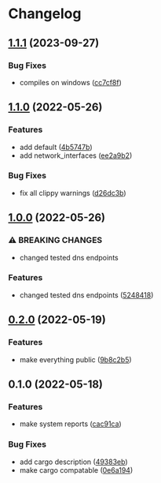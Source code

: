 # Changelog

## [1.1.1](https://github.com/lizelive/sysinfo-report/compare/v1.1.0...v1.1.1) (2023-09-27)


### Bug Fixes

* compiles on windows ([cc7cf8f](https://github.com/lizelive/sysinfo-report/commit/cc7cf8fc976946d4269b0e90e9ba9a5aab53124b))

## [1.1.0](https://github.com/lizelive/sysinfo-report/compare/v1.0.0...v1.1.0) (2022-05-26)


### Features

* add default ([4b5747b](https://github.com/lizelive/sysinfo-report/commit/4b5747b64929b770f3a85a683899e8471e816043))
* add network_interfaces ([ee2a9b2](https://github.com/lizelive/sysinfo-report/commit/ee2a9b2a6bc119ec51724c63a3cab8fa68e3224e))


### Bug Fixes

* fix all clippy warnings ([d26dc3b](https://github.com/lizelive/sysinfo-report/commit/d26dc3be9529214eeb3385c2be7236c33fd391db))

## [1.0.0](https://github.com/lizelive/sysinfo-report/compare/v0.2.0...v1.0.0) (2022-05-26)


### ⚠ BREAKING CHANGES

* changed tested dns endpoints

### Features

* changed tested dns endpoints ([5248418](https://github.com/lizelive/sysinfo-report/commit/5248418b5eb4db616ed1460c3b78180885a80a9b))

## [0.2.0](https://github.com/lizelive/sysinfo-report/compare/v0.1.0...v0.2.0) (2022-05-19)


### Features

* make everything public ([9b8c2b5](https://github.com/lizelive/sysinfo-report/commit/9b8c2b5267a520f74e8b502a95b05d994fa22264))

## 0.1.0 (2022-05-18)


### Features

* make system reports ([cac91ca](https://github.com/lizelive/sysinfo-report/commit/cac91ca8d921eec0d29f53c3b1f43ba29ab16e77))


### Bug Fixes

* add cargo description ([49383eb](https://github.com/lizelive/sysinfo-report/commit/49383eb553c37c826ffc41dee015295ea94a8168))
* make cargo compatable ([0e6a194](https://github.com/lizelive/sysinfo-report/commit/0e6a19482f9c47a39097eb20c8ab46069a08cbdf))
